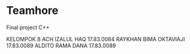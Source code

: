 # Teamhore
Final project C++

KELOMPOK 8
ACH IZALUL HAQ          17.83.0084
RAYKHAN BIMA OKTAVIAJI  17.83.0089
ALDITO RAMA DANA        17.83.0089
